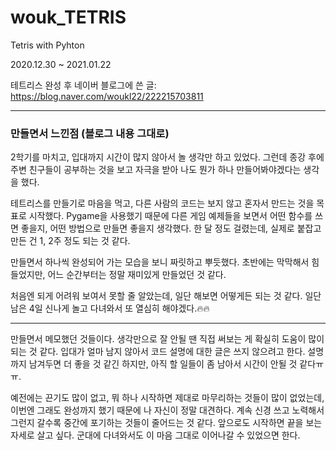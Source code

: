 # wouk_TETRIS
Tetris with Pyhton


2020.12.30 ~ 2021.01.22


테트리스 완성 후 네이버 블로그에 쓴 글: https://blog.naver.com/woukl22/222215703811

___
### 만들면서 느낀점 (블로그 내용 그대로)


2학기를 마치고, 입대까지 시간이 많지 않아서 놀 생각만 하고 있었다. 그런데 종강 후에 주변 친구들이 공부하는 것을 보고 자극을 받아 나도 뭔가 하나 만들어봐야겠다는 생각을 했다. 


테트리스를 만들기로 마음을 먹고, 다른 사람의 코드는 보지 않고 혼자서 만드는 것을 목표로 시작했다. Pygame을 사용했기 때문에 다른 게임 예제들을 보면서 어떤 함수를 쓰면 좋을지, 어떤 방법으로 만들면 좋을지 생각했다. 한 달 정도 걸렸는데, 실제로 붙잡고 만든 건 1, 2주 정도 되는 것 같다. 


만들면서 하나씩 완성되어 가는 모습을 보니 짜릿하고 뿌듯했다. 초반에는 막막해서 힘들었지만, 어느 순간부터는 정말 재미있게 만들었던 것 같다. 


처음엔 되게 어려워 보여서 못할 줄 알았는데, 일단 해보면 어떻게든 되는 것 같다. 일단 남은 4일 신나게 놀고 다녀와서 또 열심히 해야겠다.🔥🔥



___



만들면서 메모했던 것들이다. 생각만으로 잘 안될 땐 직접 써보는 게 확실히 도움이 많이 되는 것 같다. 입대가 얼마 남지 않아서 코드 설명에 대한 글은 쓰지 않으려고 한다. 설명까지 남겨두면 더 좋을 것 같긴 하지만, 아직 할 일들이 좀 남아서 시간이 안될 것 같다ㅠㅠ. 


예전에는 끈기도 많이 없고, 뭐 하나 시작하면 제대로 마무리하는 것들이 많이 없었는데, 이번엔 그래도 완성까지 했기 때문에 나 자신이 정말 대견하다. 계속 신경 쓰고 노력해서 그런지 갈수록 중간에 포기하는 것들이 줄어드는 것 같다. 앞으로도 시작하면 끝을 보는 자세로 살고 싶다. 군대에 다녀와서도 이 마음 그대로 이어나갈 수 있었으면 한다.
